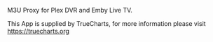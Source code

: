 
M3U Proxy for Plex DVR and Emby Live TV.

This App is supplied by TrueCharts, for more information please visit https://truecharts.org
